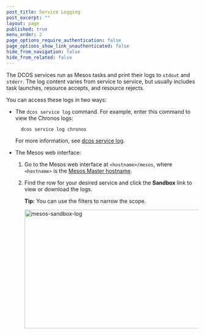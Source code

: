 ```yaml
---
post_title: Service Logging
post_excerpt: ""
layout: page
published: true
menu_order: 2
page_options_require_authentication: false
page_options_show_link_unauthenticated: false
hide_from_navigation: false
hide_from_related: false
---
```

The DCOS services run as Mesos tasks and print their logs to `stdout` and `stderr`. The log content varies from service to service, but usually includes task launches, resource accepts, and resource rejects.

You can access these logs in two ways:

*   The `dcos service log` command. For example, enter this command to view the Chronos logs:

          dcos service log chronos


    For more information, see [dcos service log][1].

*   The Mesos web interface:

    1.  Go to the Mesos web interface at `<hostname>/mesos`, where `<hostname>` is the [Mesos Master hostname][2].

    2.  Find the row for your desired service and click the **Sandbox** link to view or download the logs.

        **Tip:** You can use the filters to narrow the scope.

        <a href="https://docs.mesosphere.com/wp-content/uploads/2015/12/mesos-sandbox-log.png" rel="attachment wp-att-1559"><img src="https://docs.mesosphere.com/wp-content/uploads/2015/12/mesos-sandbox-log.png" alt="mesos-sandbox-log" width="898" height="311" class="alignnone size-full wp-image-1559" /></a>

 [1]: ../introcli/command-reference/#scrollNav-5
 [2]: /install/awscluster#launchdcos